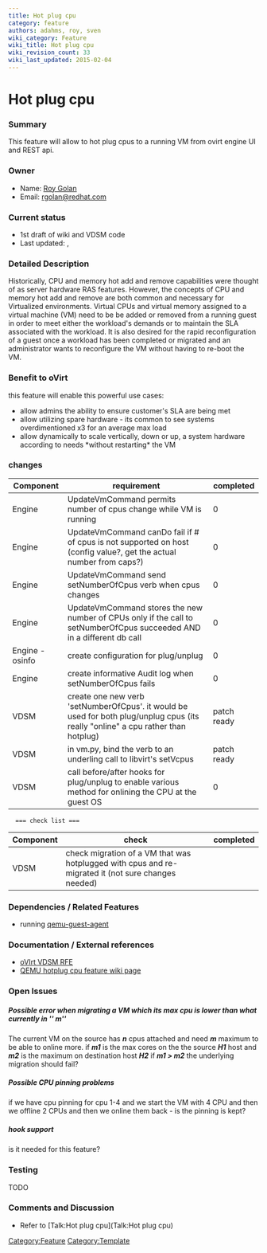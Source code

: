 ```yaml
---
title: Hot plug cpu
category: feature
authors: adahms, roy, sven
wiki_category: Feature
wiki_title: Hot plug cpu
wiki_revision_count: 33
wiki_last_updated: 2015-02-04
---
```


# Hot plug cpu

### Summary

This feature will allow to hot plug cpus to a running VM from ovirt engine UI and REST api.

### Owner

*   Name: [ Roy Golan](User:MyUser)
*   Email: rgolan@redhat.com

### Current status

*   1st draft of wiki and VDSM code
*   Last updated: ,

### Detailed Description

Historically, CPU and memory hot add and remove capabilities were thought of as server hardware RAS features. However, the concepts of CPU and memory hot add and remove are both common and necessary for Virtualized environments. Virtual CPUs and virtual memory assigned to a virtual machine (VM) need to be be added or removed from a running guest in order to meet either the workload's demands or to maintain the SLA associated with the workload. It is also desired for the rapid reconfiguration of a guest once a workload has been completed or migrated and an administrator wants to reconfigure the VM without having to re-boot the VM.

### Benefit to oVirt

this feature will enable this powerful use cases:

*   allow admins the ability to ensure customer's SLA are being met
*   allow utilizing spare hardware - its common to see systems overdimentioned x3 for an average max load
*   allow dynamically to scale vertically, down or up, a system hardware according to needs \*without restarting\* the VM

### changes

| Component       | requirement                                                                                                                       | completed   |
|-----------------|-----------------------------------------------------------------------------------------------------------------------------------|-------------|
| Engine          | UpdateVmCommand permits number of cpus change while VM is running                                                                 | 0           |
| Engine          | UpdateVmCommand canDo fail if # of cpus is not supported on host (config value?, get the actual number from caps?)               | 0           |
| Engine          | UpdateVmCommand send setNumberOfCpus verb when cpus changes                                                                       | 0           |
| Engine          | UpdateVmCommand stores the new number of CPUs only if the call to setNumberOfCpus succeeded AND in a different db call            | 0           |
| Engine - osinfo | create configuration for plug/unplug                                                                                              | 0           |
| Engine          | create informative Audit log when setNumberOfCpus fails                                                                           | 0           |
| VDSM            | create one new verb 'setNumberOfCpus'. it would be used for both plug/unplug cpus (its really "online" a cpu rather than hotplug) | patch ready |
| VDSM            | in vm.py, bind the verb to an underling call to libvirt's setVcpus                                                                | patch ready |
| VDSM            | call before/after hooks for plug/unplug to enable various method for onlining the CPU at the guest OS                             | 0           |

      === check list ===

| Component | check                                                                                              | completed |
|-----------|----------------------------------------------------------------------------------------------------|-----------|
| VDSM      | check migration of a VM that was hotplugged with cpus and re-migrated it (not sure changes needed) |           |

### Dependencies / Related Features

*   running [qemu-guest-agent](http://wiki.qemu.org/Features/QAPI/GuestAgent)

### Documentation / External references

*   [oVIrt VDSM RFE](https://bugzilla.redhat.com/show_bug.cgi?id=1036492)
*   [QEMU hotplug cpu feature wiki page](http://wiki.qemu.org/Features/CPUHotplug)

### Open Issues

##### Possible error when migrating a VM which its max cpu is lower than what currently in **'' <vcpu current=n>m</vcpu>**''

The current VM on the source has ***n*** cpus attached and need ***m*** maximum to be able to online more.
if ***m1*** is the max cores on the the source ***H1*** host and ***m2*** is the maximum on destination host ***H2***
if ***m1 > m2*** the underlying migration should fail?

##### Possible CPU pinning problems

if we have cpu pinning for cpu 1-4 and we start the VM with 4 CPU and then we offline 2 CPUs and then we online them back - is the pinning is kept?

##### hook support

is it needed for this feature?

### Testing

TODO

### Comments and Discussion

*   Refer to [Talk:Hot plug cpu](Talk:Hot plug cpu)

<Category:Feature> <Category:Template>
